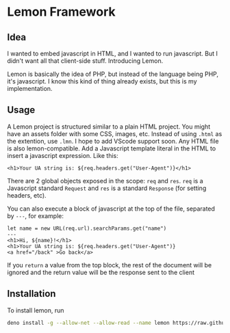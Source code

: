 # Lemon Framework

## Idea
I wanted to embed javascript in HTML, and I wanted to run javascript. But I didn't want all that client-side stuff.
Introducing Lemon.

Lemon is basically the idea of PHP, but instead of the language being PHP, it's javascript.
I know this kind of thing already exists, but this is my implementation.

## Usage
A Lemon project is structured similar to a plain HTML project. You might have an assets folder with some CSS, images, etc.
Instead of using `.html` as the extention, use `.lmn`. I hope to add VScode support soon. Any HTML file is also lemon-compatible. Add a Javascript template literal in the HTML to insert a javascript expression. Like this:
```
<h1>Your UA string is: ${req.headers.get("User-Agent")}</h1>
```
There are 2 global objects exposed in the scope: `req` and `res`. `req` is a Javascript standard `Request` and `res` is a standard `Response` (for setting headers, etc).

You can also execute a block of javascript at the top of the file, separated by `---`, for example:
```
let name = new URL(req.url).searchParams.get("name")
---
<h1>Hi, ${name}!</h1>
<h1>Your UA string is: ${req.headers.get("User-Agent")}
<a href="/back" >Go back</a>
```

If you `return` a value from the top block, the rest of the document will be ignored and the return value will be the response sent to the client

## Installation
To install lemon, run
```bash
deno install -g --allow-net --allow-read --name lemon https://raw.githubusercontent.com/DeviousPear/lemon/refs/heads/main/index.js
```